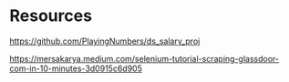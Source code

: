 # Resources

https://github.com/PlayingNumbers/ds_salary_proj

https://mersakarya.medium.com/selenium-tutorial-scraping-glassdoor-com-in-10-minutes-3d0915c6d905
